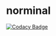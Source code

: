# norminal

[![Codacy Badge](https://api.codacy.com/project/badge/Grade/aa212d641b00463190976ff0459a5269)](https://app.codacy.com/gh/persello/norminal?utm_source=github.com&utm_medium=referral&utm_content=persello/norminal&utm_campaign=Badge_Grade)



